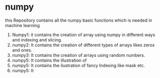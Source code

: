# numpy
this Repository contains all the numpy basic functions which is needed in machine learning
1. Numpy1: it contains the creation of array using numpy in different ways and indexing and slicing.
2. numpy2: It contains the creation of different types  of arrays likes zeros and ones.
3. numpy3: It contains the creation of arrays using random numbers.
4. numpy5: It contains the illustration of 
5. numpy5: It contains the ilustration of fancy Indexing like mask etc.
6. numpy5: It 
